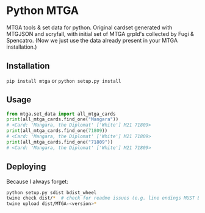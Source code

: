 # Python MTGA
MTGA tools & set data for python. Original cardset generated with MTGJSON and scryfall,
with initial set of  MTGA grpId's collected by Fugi & Spencatro.
(Now we just use the data already present in your MTGA installation.)
## Installation
`pip install mtga`
or
`python setup.py install`
## Usage
```python
from mtga.set_data import all_mtga_cards
print(all_mtga_cards.find_one("Mangara"))
# <Card: 'Mangara, the Diplomat' ['White'] M21 71809>
print(all_mtga_cards.find_one(71809))
# <Card: 'Mangara, the Diplomat' ['White'] M21 71809>
print(all_mtga_cards.find_one("71809"))
# <Card: 'Mangara, the Diplomat' ['White'] M21 71809>
```
## Deploying
Because I always forget:
```bash
python setup.py sdist bdist_wheel
twine check dist/*  # check for readme issues (e.g. line endings MUST BE LF, not CRLF lol)
twine upload dist/MTGA-<version>*
```